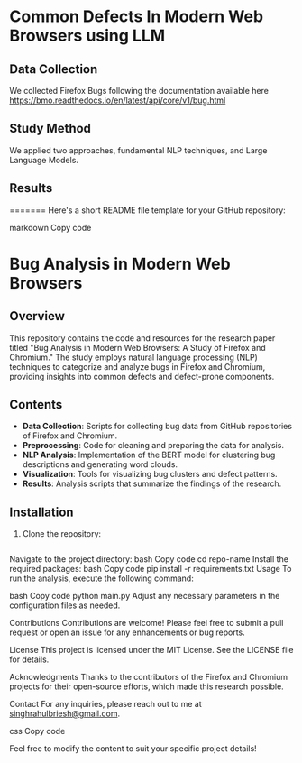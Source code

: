 # Common Defects In Modern Web Browsers using LLM

## Data Collection
We collected Firefox Bugs following the documentation available here https://bmo.readthedocs.io/en/latest/api/core/v1/bug.html

## Study Method
We applied two approaches, fundamental NLP techniques, and Large Language Models.

## Results
=======
Here's a short README file template for your GitHub repository:

markdown
Copy code
# Bug Analysis in Modern Web Browsers

## Overview
This repository contains the code and resources for the research paper titled "Bug Analysis in Modern Web Browsers: A Study of Firefox and Chromium." The study employs natural language processing (NLP) techniques to categorize and analyze bugs in Firefox and Chromium, providing insights into common defects and defect-prone components.

## Contents
- **Data Collection**: Scripts for collecting bug data from GitHub repositories of Firefox and Chromium.
- **Preprocessing**: Code for cleaning and preparing the data for analysis.
- **NLP Analysis**: Implementation of the BERT model for clustering bug descriptions and generating word clouds.
- **Visualization**: Tools for visualizing bug clusters and defect patterns.
- **Results**: Analysis scripts that summarize the findings of the research.

## Installation
1. Clone the repository:
   ```bash git clone https://github.com/singhrahulbrijesh/common-defect-in-browsers.git
Navigate to the project directory:
bash
Copy code
cd repo-name
Install the required packages:
bash
Copy code
pip install -r requirements.txt
Usage
To run the analysis, execute the following command:

bash
Copy code
python main.py
Adjust any necessary parameters in the configuration files as needed.

Contributions
Contributions are welcome! Please feel free to submit a pull request or open an issue for any enhancements or bug reports.

License
This project is licensed under the MIT License. See the LICENSE file for details.

Acknowledgments
Thanks to the contributors of the Firefox and Chromium projects for their open-source efforts, which made this research possible.

Contact
For any inquiries, please reach out to me at singhrahulbriesh@gmail.com.

css Copy code

Feel free to modify the content to suit your specific project details!

